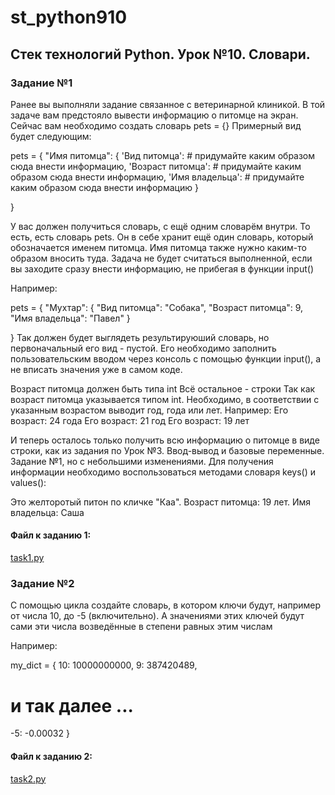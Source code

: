 # st_python910
## Стек технологий Python. Урок №10. Словари.


### Задание №1

Ранее вы выполняли задание связанное с ветеринарной клиникой. В той задаче вам предстояло вывести информацию о питомце на экран. Сейчас вам необходимо создать словарь pets = {}
Примерный вид будет следующим:

pets = {
  "Имя питомца": {
    'Вид питомца': # придумайте каким образом сюда внести информацию,
    'Возраст питомца': # придумайте каким образом сюда внести информацию,
    'Имя владельца': # придумайте каким образом сюда внести информацию
  }

}

У вас должен получиться словарь, с ещё одним словарём внутри. То есть, есть словарь pets. Он в себе хранит ещё один словарь, который обозначается именем питомца. Имя питомца также нужно каким-то образом вносить туда.
Задача не будет считаться выполненной, если вы заходите сразу внести информацию, не прибегая в функции input()

Например:

pets = {
  "Мухтар": {
    "Вид питомца": "Собака",
    "Возраст питомца": 9,
    "Имя владельца": "Павел"
  }

}
Так должен будет выглядеть результируюший словарь, но первоначальный его вид - пустой. Его необходимо заполнить пользовательским вводом через консоль с помощью функции input(), а не вписать значения уже в самом коде.

Возраст питомца должен быть типа int Всё остальное - строки
Так как возраст питомца указывается типом int. Необходимо, в соответствии с указанным возрастом выводит год, года или лет. Например:
Его возраст: 24 года
Его возраст: 21 год
Его возраст: 19 лет

И теперь осталось только получить всю информацию о питомце в виде строки, как из задания по Урок №3. Ввод-вывод и базовые переменные. Задание №1, но с небольшими изменениями. Для получения информации необходимо воспользоваться методами словаря keys() и values(): 

Это желторотый питон по кличке "Каа". Возраст питомца: 19 лет. Имя владельца: Саша

####  Файл к заданию 1: 
[task1.py](https://github.com/s-getmanov/st_python10/blob/main/task1.py)

### Задание №2

С помощью цикла создайте словарь, в котором ключи будут, например от числа 10, до -5 (включительно). А значениями этих ключей будут сами эти числа возведённые в степени равных этим числам

Например:

my_dict = {
  10: 10000000000,
  9: 387420489,
  # и так далее ...
  -5: -0.00032
}

####  Файл к заданию 2: 
[task2.py](https://github.com/s-getmanov/st_python10/blob/main/task2.py)
